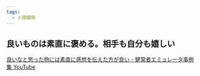 ```yaml
---
tags:
  - 人間関係
---
```

## 良いものは素直に褒める。相手も自分も嬉しい

[良いなと思った物には素直に感想を伝えた方が良い - 健常者エミュレータ事例集 YouTube](https://healthy-person-emulator.org/archives/30237)

